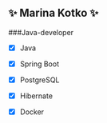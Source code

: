 ## ✨ Marina Kotko ✨
###Java-developer

- [x] Java
- [x] Spring Boot
- [x] PostgreSQL
- [x] Hibernate
- [x] Docker


<!--
![Your Repository's Stats](https://github-readme-stats.vercel.app/api?username=MarinaKS&show_icons=true)
**MarinaKS/MarinaKS** is a ✨ _special_ ✨ repository because its `README.md` (this file) appears on your GitHub profile.

Here are some ideas to get you started:

- 🔭 I’m currently working on ...
- 🌱 I’m currently learning ...
- 👯 I’m looking to collaborate on ...
- 🤔 I’m looking for help with ...
- 💬 Ask me about ...
- 📫 How to reach me: ...
- 😄 Pronouns: ...
- ⚡ Fun fact: ...
-->
